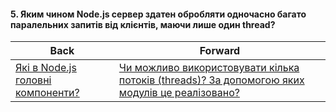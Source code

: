 #### 5. Яким чином Node.js сервер здатен обробляти одночасно багато паралельних запитів від клієнтів, маючи лише один thread?



| Back | Forward |
|---|---|
| [Які в Node.js головні компоненти?](/ua/junior/nodejs/what-are-the-main-components-in-nodejs.md)  | [Чи можливо використовувати кілька потоків (threads)? За допомогою яких модулів це реалізовано?](/ua/junior/nodejs/6-can-multiple-threads-be-used-which-modules-implement-this.md) |